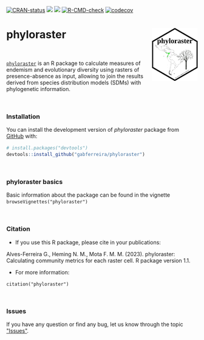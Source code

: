 <!-- badges: start -->

[![CRAN-status](https://www.r-pkg.org/badges/version/phyloraster?color=green)](https://cran.r-project.org/package=phyloraster)
[![](http://cranlogs.r-pkg.org/badges/grand-total/phyloraster?color=green)](https://cran.r-project.org/package=phyloraster)
[![](http://cranlogs.r-pkg.org/badges/phyloraster?color=green)](https://cran.r-project.org/package=phyloraster)
[![R-CMD-check](https://github.com/gabferreira/phylogrid/actions/workflows/R-CMD-check.yaml/badge.svg)](https://github.com/gabferreira/phylogrid/actions/workflows/R-CMD-check.yaml)
[![codecov](https://codecov.io/gh/gabferreira/phyloraster/branch/master/graph/badge.svg)](https://app.codecov.io/gh/gabferreira/phyloraster)
<!-- badges: end -->

# phyloraster <a href="https://github.com/gabferreira/phyloraster"><img src="man/figures/logo.png" alt="phyloraster website" align="right" height="139"/></a>

<br>

[`phyloraster`](https://github.com/gabferreira/phyloraster) is an R package to calculate measures of endemism and evolutionary diversity using rasters of presence-absence as input, allowing to join the results derived from species distribution models (SDMs) with phylogenetic information.

<br>

### Installation

You can install the development version of *phyloraster* package from [GitHub](https://github.com/) with:

``` r
# install.packages("devtools")
devtools::install_github("gabferreira/phyloraster")
```

<br>

### phyloraster basics

Basic information about the package can be found in the vignette `browseVignettes("phyloraster")`

<br>

### Citation

- If you use this R package, please cite in your publications: <br>

Alves-Ferreira G., Heming N. M., Mota F. M. M. (2023). phyloraster: Calculating
  community metrics for each raster cell. R package version 1.1.

- For more information:

```         
citation("phyloraster")
```

<br>

### Issues

If you have any question or find any bug, let us know through the topic ["Issues"](https://github.com/gabferreira/phyloraster/issues).

<br>
